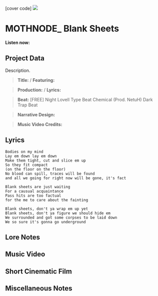 [cover code] ![](57175019_319474918741616_8502199518755923887_n.jpg)

# MOTHNODE_ Blank Sheets

**Listen now:** 

## Project Data

Description.

> **Title:**  / **Featuring:** 

> **Production:**  / **Lyrics:** 

> **Beat:** [FREE] Night Lovell Type Beat Chemical (Prod. NetuH)  Dark Trap Beat

> **Narrative Design:**

> **Music Video Credits:**


## Lyrics

```
Bodies on my mind
Lay em down lay em down
Make them tight, cut and slice em up
So they fit compact
(on the floor on the floor)
No blood can spill, traces will be found
and all we going for right now will be gone, it's fact

Blank sheets are just waiting
For a causual acquaintance
Pass hits are too factual
for the me to care about the fainting

Blank sheets, don't ya wrap em up yet
Blank sheets, don't ya figure we should hide em
We surrounded and got some corpses to be laid down
We so sure it's gonna go underground

```

## Lore Notes

## Music Video

## Short Cinematic Film

## Miscellaneous Notes
